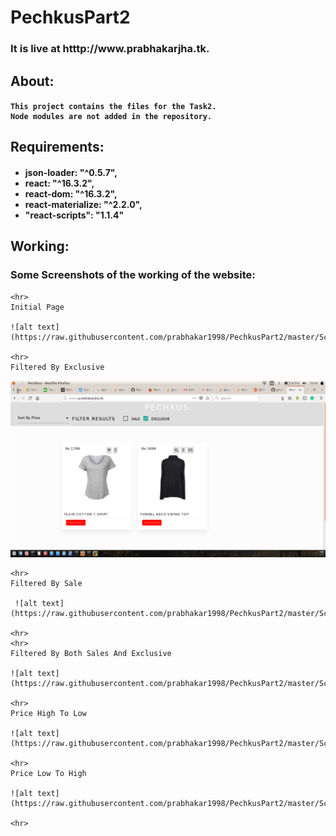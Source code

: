 # PechkusPart2
<h3>It is live at htttp://www.prabhakarjha.tk. <h3>
<h2>About:</h2>
<h4>

	This project contains the files for the Task2.
	Node modules are not added in the repository.
</h4>

<h2>Requirements:</h2>               
	<h4>
	  <ul>
	  	<li>json-loader: "^0.5.7",</li>
	  	<li>react: "^16.3.2",</li>
	  	<li>react-dom: "^16.3.2",</li>
	  	<li>react-materialize: "^2.2.0",</li>
	  	<li>"react-scripts": "1.1.4"</li>
	  </ul>
	</h4>

<h2>Working:</h2>
	<h3>Some Screenshots of the working of the website:</h3>
   



   	<hr>
    Initial Page

    ![alt text](https://raw.githubusercontent.com/prabhakar1998/PechkusPart2/master/ScreenShots/initialPage.png)

    <hr>
	Filtered By Exclusive
   
   ![alt text](https://raw.githubusercontent.com/prabhakar1998/PechkusPart2/master/ScreenShots/FilteredByExclusive.png)

	<hr>
	Filtered By Sale

     ![alt text](https://raw.githubusercontent.com/prabhakar1998/PechkusPart2/master/ScreenShots/FilteredBySale.png)

	<hr>
    <hr>
    Filtered By Both Sales And Exclusive

    ![alt text](https://raw.githubusercontent.com/prabhakar1998/PechkusPart2/master/ScreenShots/filteredByBothSaleAndExclusive.png)

	<hr>
    Price High To Low

    ![alt text](https://raw.githubusercontent.com/prabhakar1998/PechkusPart2/master/ScreenShots/priceHighToLow.png)

	<hr>
	Price Low To High

	![alt text](https://raw.githubusercontent.com/prabhakar1998/PechkusPart2/master/ScreenShots/priceLowToHigh.png)

	<hr>



